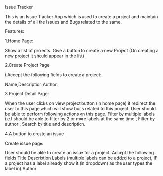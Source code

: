 Issue Tracker

This is an Issue Tracker App which is used to create a project and maintain the  details of all the  Issues and Bugs related to the same.

Features:

1.Home Page:

Show a list of projects. Give a button to create a new Project (On creating a new project it should appear in the list)

2.Create Project Page

  i.Accept the following fields to create a project:

   Name,Description,Author.
  
3.Project Detail Page:

  When the user clicks on view project button  (in home page) it  redirect the user to this page which will show bugs related to this project. User should be able to perform following actions on this page. Filter by multiple labels i.e.I should be able to filter by 2 or more labels at the same time , Filter by author , Search by title and description.

4.A button to create an issue

   Create issue page:

  User should be able to create an issue for a project.
  Accept the following fields Title Description Labels (multiple labels can be added to a project, IF a project has a label already show it (in dropdown) as the user types the label in) Author

